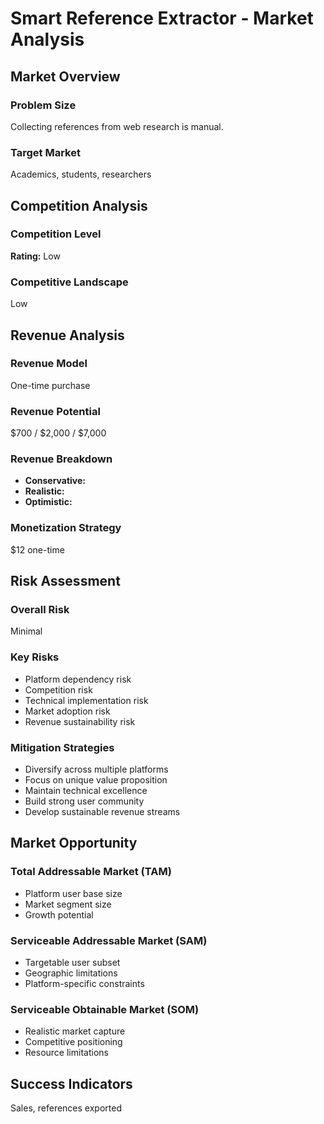 # Smart Reference Extractor - Market Analysis

## Market Overview

### Problem Size
Collecting references from web research is manual.

### Target Market
Academics, students, researchers

## Competition Analysis

### Competition Level
**Rating:** Low

### Competitive Landscape
Low

## Revenue Analysis

### Revenue Model
One-time purchase

### Revenue Potential
$700 / $2,000 / $7,000

### Revenue Breakdown
- **Conservative:** 
- **Realistic:** 
- **Optimistic:** 

### Monetization Strategy
$12 one-time

## Risk Assessment

### Overall Risk
Minimal

### Key Risks
- Platform dependency risk
- Competition risk
- Technical implementation risk
- Market adoption risk
- Revenue sustainability risk

### Mitigation Strategies
- Diversify across multiple platforms
- Focus on unique value proposition
- Maintain technical excellence
- Build strong user community
- Develop sustainable revenue streams

## Market Opportunity

### Total Addressable Market (TAM)
- Platform user base size
- Market segment size
- Growth potential

### Serviceable Addressable Market (SAM)
- Targetable user subset
- Geographic limitations
- Platform-specific constraints

### Serviceable Obtainable Market (SOM)
- Realistic market capture
- Competitive positioning
- Resource limitations

## Success Indicators
Sales, references exported

